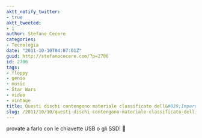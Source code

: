 ```yaml
---
aktt_notify_twitter:
- true
aktt_tweeted:
- 1
author: Stefano Cecere
categories:
- Tecnologia
date: "2011-10-10T04:07:01Z"
guid: http://stefanocecere.com/?p=2706
id: 2706
tags:
- floppy
- genio
- music
- Star Wars
- video
- vintage
title: Questi dischi contengono materiale classificato dell&#039;Impero
slug: /2011/10/10/questi-dischi-contengono-materiale-classificato-dellimpero/
---
```


provate a farlo con le chiavette USB o gli SSD! 🙂